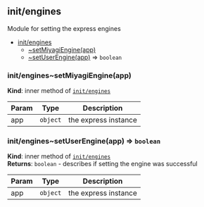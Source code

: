 <a name="module_init/engines"></a>

## init/engines
Module for setting the express engines


* [init/engines](#module_init/engines)
    * [~setMiyagiEngine(app)](#module_init/engines..setMiyagiEngine)
    * [~setUserEngine(app)](#module_init/engines..setUserEngine) ⇒ <code>boolean</code>

<a name="module_init/engines..setMiyagiEngine"></a>

### init/engines~setMiyagiEngine(app)
**Kind**: inner method of [<code>init/engines</code>](#module_init/engines)  

| Param | Type | Description |
| --- | --- | --- |
| app | <code>object</code> | the express instance |

<a name="module_init/engines..setUserEngine"></a>

### init/engines~setUserEngine(app) ⇒ <code>boolean</code>
**Kind**: inner method of [<code>init/engines</code>](#module_init/engines)  
**Returns**: <code>boolean</code> - describes if setting the engine was successful  

| Param | Type | Description |
| --- | --- | --- |
| app | <code>object</code> | the express instance |

